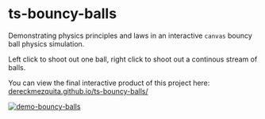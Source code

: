 # ts-bouncy-balls

Demonstrating physics principles and laws in an interactive `canvas` bouncy ball physics simulation.

Left click to shoot out one ball, right click to shoot out a continous stream of balls.

You can view the final interactive product of this project here: [dereckmezquita.github.io/ts-bouncy-balls/](https://dereckmezquita.github.io/ts-bouncy-balls/)

[![demo-bouncy-balls](.graphics/demo-bouncy-balls.gif)](https://dereckmezquita.github.io/ts-bouncy-balls/)
